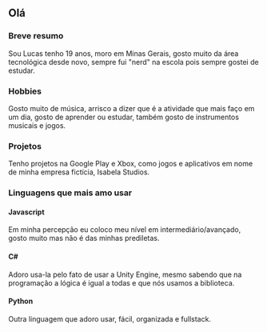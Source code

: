 <h2>Olá <img width="10px" src="https://img.icons8.com/external-flaticons-lineal-color-flat-icons/64/null/external-user-edutainment-flaticons-lineal-color-flat-icons.png"/></h2>

<h3>Breve resumo</h3>
<p>Sou Lucas tenho 19 anos, moro em Minas Gerais, gosto muito da área tecnológica desde novo, sempre fui "nerd" na escola pois sempre gostei de estudar.</p>
  
<h3>Hobbies</h3>
<p>Gosto muito de música, arrisco a dizer que é a atividade que mais faço em um dia, gosto de aprender ou estudar, também gosto de instrumentos musicais e jogos.</p>

<h3>Projetos</h3>
<p>Tenho projetos na Google Play e Xbox, como jogos e aplicativos em nome de minha empresa fictícia, <a src="isabelastudios.com">Isabela Studios</a>.</p>

<h3>Linguagens que mais amo usar</h3>

<h4>Javascript <img width="10px" src="https://img.icons8.com/color/48/null/javascript--v1.png"/></h4>
<p>Em minha percepção eu coloco meu nível em intermediário/avançado, gosto muito mas não é das minhas prediletas.</p>

<h4>C# <img width="10px" src="https://img.icons8.com/color/48/null/c-plus-plus-logo.png"/></h4>
<p>Adoro usa-la pelo fato de usar a Unity Engine, mesmo sabendo que na programação a lógica é igual a todas e que nós usamos a biblioteca.</p>

<h4>Python <img width="10px" src="https://img.icons8.com/color/48/null/python--v1.png"/></h4>
<p>Outra linguagem que adoro usar, fácil, organizada e fullstack.</p>
